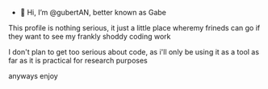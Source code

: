 - 👋 Hi, I’m @gubertAN, better known as Gabe

This profile is nothing serious, it just a little place wheremy frineds can go if they want to see my frankly shoddy coding work

I don't plan to get too serious about code, as i'll only be using it as a tool as far as it is practical for research purposes

anyways enjoy
